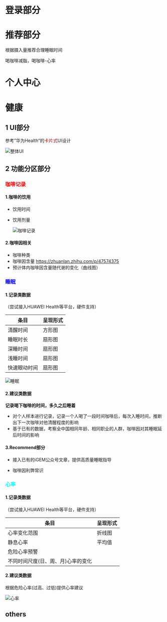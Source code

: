 # 登录部分

# 推荐部分

根据摄入量推荐合理睡眠时间

喝咖啡减脂，喝咖啡-心率

# 个人中心

# 健康

## 1 UI部分

参考”华为Health“的<font color=#aa0a00>卡片式</font>UI设计

![整体UI](miniprogram/整体UI.jpg)



## 2 功能分区部分

### <font color=#ff0000>咖啡记录</font>

#### 1.咖啡的饮用

- 饮用时间

- 饮用剂量

  ![咖啡记录](miniprogram/咖啡记录.jpg)

#### 2.咖啡因相关

- 咖啡种类
- 咖啡因含量 https://zhuanlan.zhihu.com/p/47574375
- 预计体内咖啡因含量随代谢的变化（曲线图）



### <font color=#0000ff>睡眠</font>

#### 1.记录类数据

（尝试接入HUAWEI Health等平台，硬件支持）

| 条目         | 呈现形式 |
| ------------ | -------- |
| 清醒时间     | 方形图   |
| 睡眠时长     | 扇形图   |
| 深睡时间     | 扇形图   |
| 浅睡时间     | 扇形图   |
| 快速眼动时间 | 扇形图   |



![睡眠](miniprogram/睡眠.jpg)

#### 2.建议类数据

**记录喝下咖啡的时间，多久之后睡着**

- 对个人样本进行记录，记录一个人喝了一段时间咖啡后，每次入睡时间，推断出下一次咖啡对他清醒程度的影响
- 基于已有的数据，考察全中国相同年龄、相同职业的人群，咖啡因对其睡眠延后时间的影响



#### 3.Recommend部分

- 接入已有的iGEM公众号文章，提供高质量睡眠指导

- 咖啡因利弊常识



### <font color=#00ffff>心率</font>

#### 1.记录类数据

（尝试接入HUAWEI Health等平台，硬件支持）

| 条目                               | 呈现形式 |
| ---------------------------------- | -------- |
| 心率变化范围                       | 折线图   |
| 静息心率                           | 平均值   |
| 危险心率预警                       |          |
| 不同时间尺度(日、周、月)心率的变化 |          |



#### 2.建议类数据

根据危险心率(过高、过低)提供心率建议

![心率](miniprogram/心率.jpg)



## others





